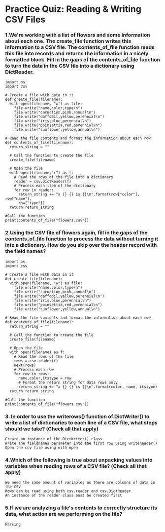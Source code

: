 # Practice Quiz: Reading & Writing CSV Files

### 1.We're working with a list of flowers and some information about each one. The create_file function writes this information to a CSV file. The contents_of_file function reads this file into records and returns the information in a nicely formatted block. Fill in the gaps of the contents_of_file function to turn the data in the CSV file into a dictionary using DictReader.

```
import os
import csv

# Create a file with data in it
def create_file(filename):
  with open(filename, "w") as file:
    file.write("name,color,type\n")
    file.write("carnation,pink,annual\n")
    file.write("daffodil,yellow,perennial\n")
    file.write("iris,blue,perennial\n")
    file.write("poinsettia,red,perennial\n")
    file.write("sunflower,yellow,annual\n")

# Read the file contents and format the information about each row
def contents_of_file(filename):
  return_string = ""

  # Call the function to create the file 
  create_file(filename)

  # Open the file
  with open(filename,"r") as f:
    # Read the rows of the file into a dictionary
    reader = csv.DictReader(f)
    # Process each item of the dictionary
    for row in reader:
      return_string += "a {} {} is {}\n".format(row["color"], row["name"], 
      row["type"])
  return return_string

#Call the function
print(contents_of_file("flowers.csv"))
```

### 2.Using the CSV file of flowers again, fill in the gaps of the contents_of_file function to process the data without turning it into a dictionary. How do you skip over the header record with the field names?

```
import os
import csv

# Create a file with data in it
def create_file(filename):
  with open(filename, "w") as file:
    file.write("name,color,type\n")
    file.write("carnation,pink,annual\n")
    file.write("daffodil,yellow,perennial\n")
    file.write("iris,blue,perennial\n")
    file.write("poinsettia,red,perennial\n")
    file.write("sunflower,yellow,annual\n")

# Read the file contents and format the information about each row
def contents_of_file(filename):
  return_string = ""

  # Call the function to create the file 
  create_file(filename)

  # Open the file
  with open(filename) as f:
    # Read the rows of the file
    rows = csv.reader(f)
    next(rows)
    # Process each row
    for row in rows:
      name,color,itstype = row
      # Format the return string for data rows only
      return_string += "a {} {} is {}\n".format(color, name, itstype)
  return return_string

#Call the function
print(contents_of_file("flowers.csv"))
```

### 3. In order to use the writerows() function of DictWriter() to write a list of dictionaries to each line of a CSV file, what steps should we take? (Check all that apply)

    Create an instance of the DictWriter() class
    Write the fieldnames parameter into the first row using writeheader()
    Open the csv file using with open


### 4.Which of the following is true about unpacking values into variables when reading rows of a CSV file? (Check all that apply)

    We need the same amount of variables as there are columns of data in the CSV
    Rows can be read using both csv.reader and csv.DictReader
    An instance of the reader class must be created first


### 5.If we are analyzing a file's contents to correctly structure its data, what action are we performing on the file?

    Parsing
